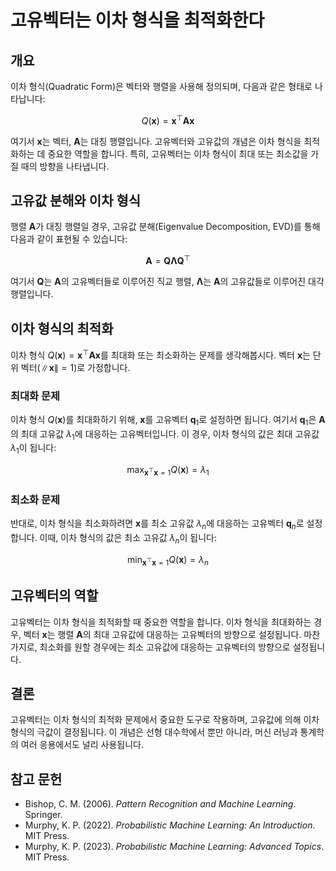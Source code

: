 # 고유벡터는 이차 형식을 최적화한다

## 개요

이차 형식(Quadratic Form)은 벡터와 행렬을 사용해 정의되며, 다음과 같은 형태로 나타납니다:

$$
Q(\mathbf{x}) = \mathbf{x}^\top \mathbf{A} \mathbf{x}
$$

여기서 $\mathbf{x}$는 벡터, $\mathbf{A}$는 대칭 행렬입니다. 고유벡터와 고유값의 개념은 이차 형식을 최적화하는 데 중요한 역할을 합니다. 특히, 고유벡터는 이차 형식이 최대 또는 최소값을 가질 때의 방향을 나타냅니다.

## 고유값 분해와 이차 형식

행렬 $\mathbf{A}$가 대칭 행렬일 경우, 고유값 분해(Eigenvalue Decomposition, EVD)를 통해 다음과 같이 표현될 수 있습니다:

$$
\mathbf{A} = \mathbf{Q} \mathbf{\Lambda} \mathbf{Q}^\top
$$

여기서 $\mathbf{Q}$는 $\mathbf{A}$의 고유벡터들로 이루어진 직교 행렬, $\mathbf{\Lambda}$는 $\mathbf{A}$의 고유값들로 이루어진 대각 행렬입니다.

## 이차 형식의 최적화

이차 형식 $Q(\mathbf{x}) = \mathbf{x}^\top \mathbf{A} \mathbf{x}$를 최대화 또는 최소화하는 문제를 생각해봅시다. 벡터 $\mathbf{x}$는 단위 벡터($\|\mathbf{x}\| = 1$)로 가정합니다.

### 최대화 문제

이차 형식 $Q(\mathbf{x})$를 최대화하기 위해, $\mathbf{x}$를 고유벡터 $\mathbf{q}_1$로 설정하면 됩니다. 여기서 $\mathbf{q}_1$은 $\mathbf{A}$의 최대 고유값 $\lambda_1$에 대응하는 고유벡터입니다. 이 경우, 이차 형식의 값은 최대 고유값 $\lambda_1$이 됩니다:

$$
\max_{\mathbf{x}^\top \mathbf{x} = 1} Q(\mathbf{x}) = \lambda_1
$$

### 최소화 문제

반대로, 이차 형식을 최소화하려면 $\mathbf{x}$를 최소 고유값 $\lambda_n$에 대응하는 고유벡터 $\mathbf{q}_n$로 설정합니다. 이때, 이차 형식의 값은 최소 고유값 $\lambda_n$이 됩니다:

$$
\min_{\mathbf{x}^\top \mathbf{x} = 1} Q(\mathbf{x}) = \lambda_n
$$

## 고유벡터의 역할

고유벡터는 이차 형식을 최적화할 때 중요한 역할을 합니다. 이차 형식을 최대화하는 경우, 벡터 $\mathbf{x}$는 행렬 $\mathbf{A}$의 최대 고유값에 대응하는 고유벡터의 방향으로 설정됩니다. 마찬가지로, 최소화를 원할 경우에는 최소 고유값에 대응하는 고유벡터의 방향으로 설정됩니다.

## 결론

고유벡터는 이차 형식의 최적화 문제에서 중요한 도구로 작용하며, 고유값에 의해 이차 형식의 극값이 결정됩니다. 이 개념은 선형 대수학에서 뿐만 아니라, 머신 러닝과 통계학의 여러 응용에서도 널리 사용됩니다.

## 참고 문헌

- Bishop, C. M. (2006). *Pattern Recognition and Machine Learning*. Springer.
- Murphy, K. P. (2022). *Probabilistic Machine Learning: An Introduction*. MIT Press.
- Murphy, K. P. (2023). *Probabilistic Machine Learning: Advanced Topics*. MIT Press.
